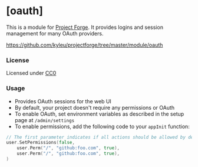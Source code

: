 <!--- Content managed by Project Forge, see [projectforge.md] for details. -->
# [oauth]

This is a module for [Project Forge](https://projectforge.dev). It provides logins and session management for many OAuth providers.

https://github.com/kyleu/projectforge/tree/master/module/oauth

### License

Licensed under [CC0](https://creativecommons.org/share-your-work/public-domain/cc0)

### Usage

- Provides OAuth sessions for the web UI
- By default, your project doesn't require any permissions or OAuth
- To enable OAuth, set environment variables as described in the setup page at `/admin/settings`
- To enable permissions, add the following code to your `appInit` function:
```go
// The first parameter indicates if all actions should be allowed by default
user.SetPermissions(false,
    user.Perm("/", "github:foo.com", true),
    user.Perm("/", "github:foo.com", true),
)
```
